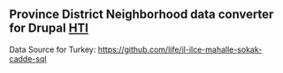 ## Province District Neighborhood data converter for Drupal [HTI](https://www.drupal.org/project/hti)


Data Source for Turkey: https://github.com/life/il-ilce-mahalle-sokak-cadde-sql
